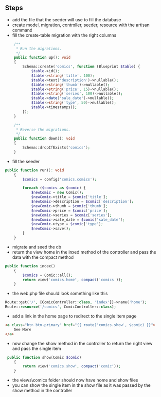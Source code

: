 ## Steps

-   add the file that the seeder will use to fill the database
-   create model, migration, controller, seeder, resource with the artisan command
-   fill the create-table migration with the right columns

```php
    /**
     * Run the migrations.
     */
    public function up(): void
    {
        Schema::create('comics', function (Blueprint $table) {
            $table->id();
            $table->string('title', 100);
            $table->text('description')->nullable();
            $table->string('thumb')->nullable();
            $table->string('price', 15)->nullable();
            $table->string('series', 100)->nullable();
            $table->date('sale_date')->nullable();
            $table->string('type', 50)->nullable();
            $table->timestamps();
        });
    }

    /**
     * Reverse the migrations.
     */
    public function down(): void
    {
        Schema::dropIfExists('comics');
    }
```

-   fill the seeder

```php
public function run(): void
    {
        $comics = config('comics.comics');

        foreach ($comics as $comic) {
            $newComic = new Comic();
            $newComic->title = $comic['title'];
            $newComic->description = $comic['description'];
            $newComic->thumb = $comic['thumb'];
            $newComic->price = $comic['price'];
            $newComic->series = $comic['series'];
            $newComic->sale_date = $comic['sale_date'];
            $newComic->type = $comic['type'];
            $newComic->save();
        }
    }
```

-   migrate and seed the db
-   return the view home in the inxed method of the controller and pass the data with the compact method

```php
public function index()
    {
        $comics = Comic::all();
        return view('comics.home', compact('comics'));
    }
```

-   the web.php file should look something like this

```php
Route::get('/', [ComicController::class, 'index'])->name('home');
Route::resource('/comics', ComicController::class);
```

-   add a link in the home page to redirect to the single item page

```html
<a class="btn btn-primary" href="{{ route('comics.show', $comic) }}">
    See More
</a>
```

-   now change the show method in the controller to return the right view and pass the single item

```php
 public function show(Comic $comic)
    {
        return view('comics.show', compact('comic'));
    }
```

-   the views\comics folder should now have home and show files
-   you can show the single item in the show file as it was passed by the show method in the controller
